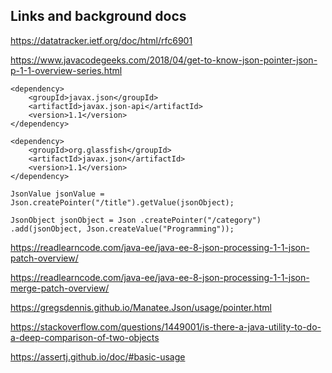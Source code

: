

## Links and background docs
https://datatracker.ietf.org/doc/html/rfc6901

https://www.javacodegeeks.com/2018/04/get-to-know-json-pointer-json-p-1-1-overview-series.html
```
<dependency>
    <groupId>javax.json</groupId>
    <artifactId>javax.json-api</artifactId>
    <version>1.1</version>
</dependency>
 
<dependency>
    <groupId>org.glassfish</groupId>
    <artifactId>javax.json</artifactId>
    <version>1.1</version>
</dependency>
```

`JsonValue jsonValue = Json.createPointer("/title").getValue(jsonObject);`

`JsonObject jsonObject = Json .createPointer("/category") .add(jsonObject, Json.createValue("Programming"));`

https://readlearncode.com/java-ee/java-ee-8-json-processing-1-1-json-patch-overview/

https://readlearncode.com/java-ee/java-ee-8-json-processing-1-1-json-merge-patch-overview/

https://gregsdennis.github.io/Manatee.Json/usage/pointer.html

https://stackoverflow.com/questions/1449001/is-there-a-java-utility-to-do-a-deep-comparison-of-two-objects

https://assertj.github.io/doc/#basic-usage


